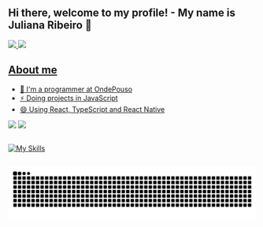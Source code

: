 ## Hi there, welcome to my profile! - My name is Juliana Ribeiro 💁‍

<div>
  <a href="https://github.com/juuliana">
  <img height="180em" src="https://github-readme-stats.vercel.app/api?username=juuliana&show_icons=true&theme=dracula&include_all_commits=true&count_private=true"/>
  <img height="180em" src="https://github-readme-stats.vercel.app/api/top-langs/?username=juuliana&layout=compact&langs_count=16&theme=dracula"/>
<div>

## About me
- 🔭 I'm a programmer at OndePouso
- ⚡ Doing projects in JavaScript
- 😄 Using React, TypeScript and React Native
 
<a href="https://www.instagram.com/jusribeiro_19" target="_blank"><img src="https://img.shields.io/badge/-Instagram-%23E4405F?style=for-the-badge&logo=instagram&logoColor=white" target="_blank"></a>
<a href="https://www.linkedin.com/in/juliana-dos-santos-ribeiro-b721b6197/" target="_blank"><img src="https://img.shields.io/badge/-LinkedIn-%230077B5?style=for-the-badge&logo=linkedin&logoColor=white" target="_blank"></a> 
 
## 
[![My Skills](https://skills.thijs.gg/icons?i=html,css,javascript,typescript,nodejs,figma,react,git,mongodb,mysql&theme=light)](https://www.linkedin.com/in/juliana-dos-santos-ribeiro-b721b6197/)
  
##
![Snake animation](https://github.com/juuliana/juuliana/blob/output/github-contribution-grid-snake.svg)
